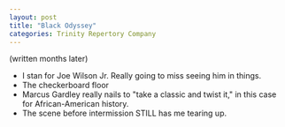 ```yaml
---
layout: post
title: "Black Odyssey"
categories: Trinity Repertory Company
---
```

(written months later)
- I stan for Joe Wilson Jr. Really going to miss seeing him in things.
- The checkerboard floor
- Marcus Gardley really nails to "take a classic and twist it," in this case for African-American history.
- The scene before intermission STILL has me tearing up.
